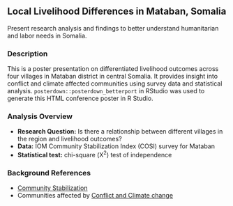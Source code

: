 ## Local Livelihood Differences in Mataban, Somalia

Present research analysis and findings to better understand humanitarian and labor needs in Somalia.

### Description

This is a poster presentation on differentiated livelihood outcomes
across four villages in Mataban district in central Somalia. It provides
insight into conflict and climate affected communities using survey data
and statistical analysis. `posterdown::posterdown_betterport` in RStudio was used to generate this HTML conference poster in R Studio.

### Analysis Overview

- **Research Question:** Is there a relationship between different villages in the
  region and livelihood outcomes?
- **Data:** IOM Community Stabilization Index (COSI) survey for Mataban
- **Statistical test:** chi-square (Χ<sup>2</sup>) test of independence

### Background References

- [Community Stabilization](https://somalia.iom.int/community-stabilization)
- Communities affected by [Conflict and Climate change](https://somalia.iom.int/news/new-iom-and-eu-project-targets-somali-communities-affected-conflict-and-climate-change)

